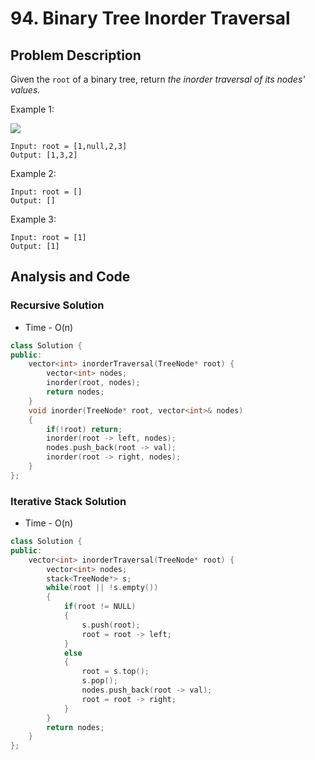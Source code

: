 # 94. Binary Tree Inorder Traversal
## Problem Description
Given the `root` of a binary tree, return *the inorder traversal of its nodes' values.*

Example 1:

![](https://assets.leetcode.com/uploads/2020/09/15/inorder_1.jpg)

```
Input: root = [1,null,2,3]
Output: [1,3,2]
```
Example 2:
```
Input: root = []
Output: []
```
Example 3:
```
Input: root = [1]
Output: [1]
```

## Analysis and Code
### Recursive Solution
+ Time - O(n)
```C++
class Solution {
public:
    vector<int> inorderTraversal(TreeNode* root) {
        vector<int> nodes;
        inorder(root, nodes);
        return nodes;
    }
    void inorder(TreeNode* root, vector<int>& nodes)
    {
        if(!root) return;
        inorder(root -> left, nodes);
        nodes.push_back(root -> val);
        inorder(root -> right, nodes);
    }
};
```

### Iterative Stack Solution
+ Time - O(n)
```C++
class Solution {
public:
    vector<int> inorderTraversal(TreeNode* root) {
        vector<int> nodes;
        stack<TreeNode*> s;
        while(root || !s.empty())
        {
            if(root != NULL)
            {
                s.push(root);
                root = root -> left;
            }
            else
            {
                root = s.top();
                s.pop();
                nodes.push_back(root -> val);
                root = root -> right;
            }
        }
        return nodes;
    }
};
```

